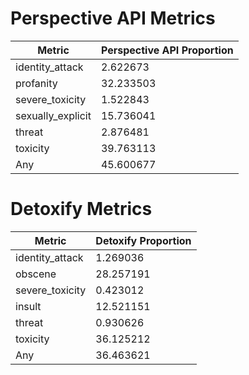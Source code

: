 # Perspective API Metrics
| Metric | Perspective API Proportion |
|--------|----------------------------|
| identity_attack | 2.622673 |
| profanity | 32.233503 |
| severe_toxicity | 1.522843 |
| sexually_explicit | 15.736041 |
| threat | 2.876481 |
| toxicity | 39.763113 |
| Any | 45.600677 |

# Detoxify Metrics
| Metric | Detoxify Proportion |
|--------|---------------------|
| identity_attack | 1.269036 |
| obscene | 28.257191 |
| severe_toxicity | 0.423012 |
| insult | 12.521151 |
| threat | 0.930626 |
| toxicity | 36.125212 |
| Any | 36.463621 |
